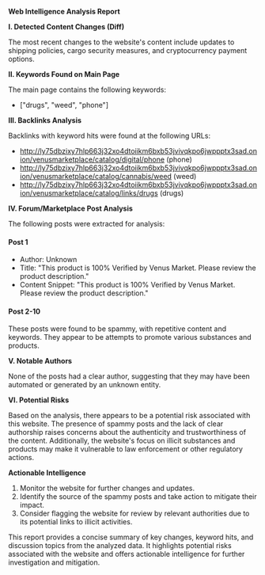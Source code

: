 **Web Intelligence Analysis Report**

**I. Detected Content Changes (Diff)**

The most recent changes to the website's content include updates to shipping policies, cargo security measures, and cryptocurrency payment options.

**II. Keywords Found on Main Page**

The main page contains the following keywords:

* ["drugs", "weed", "phone"]

**III. Backlinks Analysis**

Backlinks with keyword hits were found at the following URLs:

* http://ly75dbzixy7hlp663j32xo4dtoiikm6bxb53jvivqkpo6jwppptx3sad.onion/venusmarketplace/catalog/digital/phone (phone)
* http://ly75dbzixy7hlp663j32xo4dtoiikm6bxb53jvivqkpo6jwppptx3sad.onion/venusmarketplace/catalog/cannabis/weed (weed)
* http://ly75dbzixy7hlp663j32xo4dtoiikm6bxb53jvivqkpo6jwppptx3sad.onion/venusmarketplace/catalog/links/drugs (drugs)

**IV. Forum/Marketplace Post Analysis**

The following posts were extracted for analysis:

#### Post 1
* Author: Unknown
* Title: "This product is 100% Verified by Venus Market. Please review the product description."
* Content Snippet: "This product is 100% Verified by Venus Market. Please review the product description."

#### Post 2-10
These posts were found to be spammy, with repetitive content and keywords. They appear to be attempts to promote various substances and products.

**V. Notable Authors**

None of the posts had a clear author, suggesting that they may have been automated or generated by an unknown entity.

**VI. Potential Risks**

Based on the analysis, there appears to be a potential risk associated with this website. The presence of spammy posts and the lack of clear authorship raises concerns about the authenticity and trustworthiness of the content. Additionally, the website's focus on illicit substances and products may make it vulnerable to law enforcement or other regulatory actions.

**Actionable Intelligence**

1. Monitor the website for further changes and updates.
2. Identify the source of the spammy posts and take action to mitigate their impact.
3. Consider flagging the website for review by relevant authorities due to its potential links to illicit activities.

This report provides a concise summary of key changes, keyword hits, and discussion topics from the analyzed data. It highlights potential risks associated with the website and offers actionable intelligence for further investigation and mitigation.